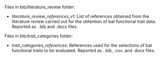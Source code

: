 Files in bib/literature_review folder:

-   *literature_review_references_v1*: List of references obtained from the literature review carried out for the obtention of bat functional trait data. Reported as . bib and .docx files.

Files in bib/trait_categories folder:

-   *trait_categories_references:* References used for the selections of bat functional traits to be evaluated. Reported as . bib, .csv, and .docx files.
